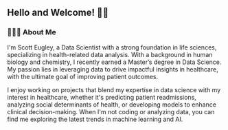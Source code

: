 ## Hello and Welcome! 👋🏼

### 👨🏻‍💻 About Me
I'm Scott Eugley, a Data Scientist with a strong foundation in life sciences, specializing in health-related data analysis. With a background in human biology and chemistry, I recently earned a Master’s degree in Data Science. My passion lies in leveraging data to drive impactful insights in healthcare, with the ultimate goal of improving patient outcomes.

I enjoy working on projects that blend my expertise in data science with my interest in healthcare, whether it's predicting patient readmissions, analyzing social determinants of health, or developing models to enhance clinical decision-making. When I'm not coding or analyzing data, you can find me exploring the latest trends in machine learning and AI.

<!--
**SEugley/seugley** is a ✨ _special_ ✨ repository because its `README.md` (this file) appears on your GitHub profile.

Here are some ideas to get you started:

- 🔭 I’m currently working on ...
- 🌱 I’m currently learning ...
- 👯 I’m looking to collaborate on ...
- 🤔 I’m looking for help with ...
- 💬 Ask me about ...
- 📫 How to reach me: ...
- 😄 Pronouns: ...
- ⚡ Fun fact: ...
-->
